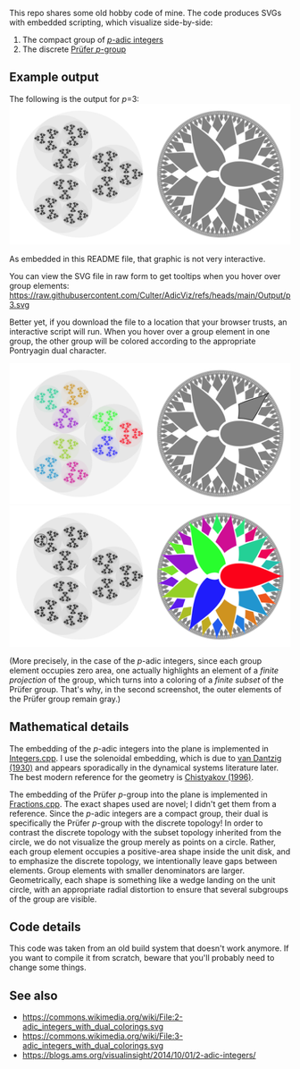 This repo shares some old hobby code of mine.
The code produces SVGs with embedded scripting, which visualize side-by-side:
1. The compact group of [_p_-adic integers](https://en.wikipedia.org/wiki/P-adic_integer)
2. The discrete [Prüfer _p_-group](https://en.wikipedia.org/wiki/Pr%C3%BCfer_group)

## Example output
The following is the output for _p_=3:
![3-adics](https://github.com/Culter/AdicViz/blob/main/Output/p3.svg)

As embedded in this README file, that graphic is not very interactive.

You can view the SVG file in raw form to get tooltips when you hover over group elements:
https://raw.githubusercontent.com/Culter/AdicViz/refs/heads/main/Output/p3.svg

Better yet, if you download the file to a location that your browser trusts, an interactive script will run.
When you hover over a group element in one group, the other group will be colored according to the appropriate
Pontryagin dual character.

![Highlighting 1/9 in the Prufer group](highlight_one_ninth.png)
![Highlighting 13+27Z in the 3-adic integers](highlight_13_plus_27Z.png)

(More precisely, in the case of the _p_-adic integers, since each group element occupies zero area,
one actually highlights an element of a _finite projection_ of the group,
which turns into a coloring of a _finite subset_ of the Prüfer group.
That's why, in the second screenshot, the outer elements of the Prüfer group remain gray.)

## Mathematical details
The embedding of the _p_-adic integers into the plane is implemented in [Integers.cpp](https://github.com/Culter/AdicViz/blob/main/src/Integers.cpp).
I use the solenoidal embedding,
which is due to [van Dantzig (1930)](https://eudml.org/doc/212336) and appears sporadically in the dynamical systems literature later.
The best modern reference for the geometry is [Chistyakov (1996)](https://link.springer.com/article/10.1007/BF02073866).

The embedding of the Prüfer _p_-group into the plane is implemented in [Fractions.cpp](https://github.com/Culter/AdicViz/blob/main/src/Fractions.cpp).
The exact shapes used are novel; I didn't get them from a reference.
Since the _p_-adic integers are a compact group, their dual is specifically the Prüfer _p_-group with the discrete topology!
In order to contrast the discrete topology with the subset topology inherited from the circle, we do not visualize the group merely as points on a circle.
Rather, each group element occupies a positive-area shape inside the unit disk, and to emphasize the discrete topology, we intentionally leave gaps between elements.
Group elements with smaller denominators are larger.
Geometrically, each shape is something like a wedge landing on the unit circle, with an appropriate radial distortion to ensure that several subgroups of the group are visible.

## Code details
This code was taken from an old build system that doesn't work anymore.
If you want to compile it from scratch, beware that you'll probably need to change some things.

## See also
* https://commons.wikimedia.org/wiki/File:2-adic_integers_with_dual_colorings.svg
* https://commons.wikimedia.org/wiki/File:3-adic_integers_with_dual_colorings.svg
* https://blogs.ams.org/visualinsight/2014/10/01/2-adic-integers/
